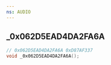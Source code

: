 ```yaml
---
ns: AUDIO
---
```

## _0x062D5EAD4DA2FA6A

```c
// 0x062D5EAD4DA2FA6A 0xD87AF337
void _0x062D5EAD4DA2FA6A();
```


